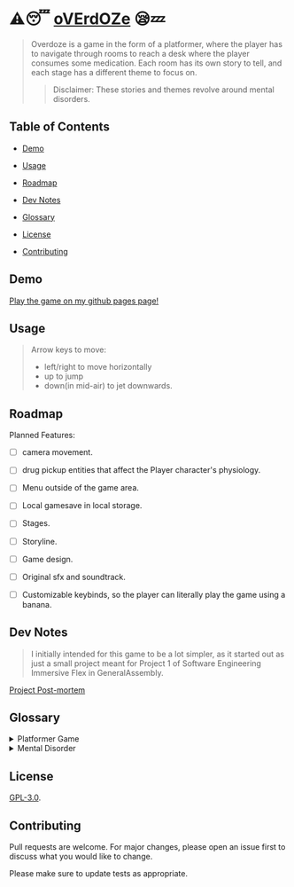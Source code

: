 # :warning::sleeping: [oVErdOZe](https://github.com/Hantasmagoria/overdoze) :sleepy::zzz:

> Overdoze is a game in the form of a platformer, where the player has to navigate through rooms to reach a desk where the player consumes some medication.
> Each room has its own story to tell, and each stage has a different theme to focus on.
>
> > Disclaimer: These stories and themes revolve around mental disorders.

## Table of Contents

- [Demo](#demo)

- [Usage](#usage)

- [Roadmap](#roadmap)

- [Dev Notes](#dev-notes)

- [Glossary](#glossary)

- [License](#license)

- [Contributing](#contributing)

<!-- - [Install](#install) -->

## Demo

[Play the game on my github pages page!](https://hantasmagoria.github.io/demo/overdoze)

## Usage

> Arrow keys to move:
>
> - left/right to move horizontally
> - up to jump
> - down(in mid-air) to jet downwards.

## Roadmap

Planned Features:

- [ ] camera movement.

- [ ] drug pickup entities that affect the Player character's physiology.

- [ ] Menu outside of the game area.

- [ ] Local gamesave in local storage.

- [ ] Stages.

- [ ] Storyline.

- [ ] Game design.

- [ ] Original sfx and soundtrack.

- [ ] Customizable keybinds, so the player can literally play the game using a banana.

## Dev Notes

> I initially intended for this game to be a lot simpler, as it started out as just a small project meant for Project 1 of Software Engineering Immersive Flex in GeneralAssembly.

[Project Post-mortem](\overdoze-Postmortem.md)

## Glossary

<details>

<summary>Platformer Game</summary>

**Platform games**, or **platformers**, are a video game genre and subgenre of [action game](https://en.wikipedia.org/wiki/Action_game "Action game"). In a platformer the [player controlled character](https://en.wikipedia.org/wiki/Player_character "Player character") must jump and climb between suspended platforms while avoiding obstacles. Examples include Super Mario, Megaman, Castlevania, and Celeste(shown below)

![Celeste gif](https://thumbs.gfycat.com/FormalHighlevelHypsilophodon-size_restricted.gif)

</details>
<details><summary>Mental Disorder</summary>A mental disorder, also called a mental illness or psychiatric disorder, is a behavioral or mental pattern that causes significant distress or impairment of personal functioning. Such features may be persistent, relapsing and remitting, or occur as a single episode.

![menhera gif](https://media.giphy.com/media/NRupwC0898OESGze8N/giphy.gif)</details>

## License

[GPL-3.0](https://www.gnu.org/licenses/gpl-3.0.en.html).

## Contributing

Pull requests are welcome. For major changes, please open an issue first to discuss what you would like to change.

Please make sure to update tests as appropriate.

<!--

## Install



[download as ZIP](https://github.com/Hantasmagoria/overdoze/archive/master.zip). -->
